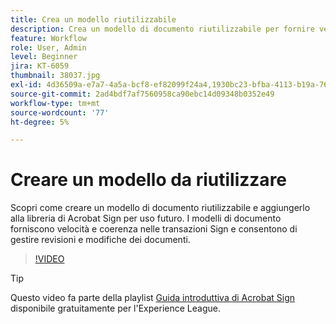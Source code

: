 ```yaml
---
title: Crea un modello riutilizzabile
description: Crea un modello di documento riutilizzabile per fornire velocità e coerenza
feature: Workflow
role: User, Admin
level: Beginner
jira: KT-6059
thumbnail: 38037.jpg
exl-id: 4d36509a-e7a7-4a5a-bcf8-ef82099f24a4,1930bc23-bfba-4113-b19a-76634667bda3
source-git-commit: 2ad4bdf7af7560958ca90ebc14d09348b0352e49
workflow-type: tm+mt
source-wordcount: '77'
ht-degree: 5%

---
```


# Creare un modello da riutilizzare

Scopri come creare un modello di documento riutilizzabile e aggiungerlo alla libreria di Acrobat Sign per uso futuro. I modelli di documento forniscono velocità e coerenza nelle transazioni Sign e consentono di gestire revisioni e modifiche dei documenti.

>[!VIDEO](https://video.tv.adobe.com/v/347140?quality=12&learn=on&hidetitle=true&captions=ita)

>[!TIP]
>
>Questo video fa parte della playlist [Guida introduttiva di Acrobat Sign](https://experienceleague.adobe.com/it/playlists/acrobat-sign-get-started-business-users) disponibile gratuitamente per l&#39;Experience League.
